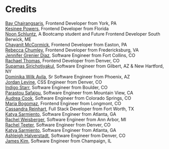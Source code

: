 # Credits

[Bay Chairangsaris](https://github.com/BayLadyCoder), Frontend Developer from York, PA  
[Kesinee Powers](https://github.com/KesineeP), Frontend Developer from Florida  
[Noon Schluntz](https://github.com/Nuanjan), A Bootcamp student and Future Frontend Developer South Berwick, ME  
[Chayanit McCormick](https://github.com/chay-chay), Frontend Developer from Easton, PA  
[Rebecca Chumley](https://github.com/rebeccachumley), Frontend Developer from Fredericksburg, VA  
[Jennifer Grenier Diaz](https://github.com/jenndiaz), Software Engineer from Fort Collins, CO  
[Rachael Thomas](https://github.com/rachael-t), Frontend Developer from Denver, CO  
[Supamas Sirichotiyakul](https://github.com/supamasS), Software Engineer from Gilbert, AZ & New Hartford, NY    
[Dominika Wilk Avila](https://github.com/domsbytes), Sr Software Engineer from Phoenix, AZ     
[Jordan Levine](https://github.com/mjordancodes), CSS Engineer from Denver, CO  
[Indigo Starr](https://github.com/indigostarr), Software Engineer from Boulder, CO   
[Parastou Safajou](https://github.com/Parastou63), Software Engineer from Mountain View, CA  
[Audrea Cook](https://github.com/audthecodewitch), Software Engineer from Colorado Springs, CO     
[Maria Bogomaz](https://github.com/mariajcb), Frontend Engineer from Longmont, CO   
[Cassandra Reinhart](https://github.com/cassreinhart), Full Stack Developer from Fort Worth, TX   
[Katya Sarmiento](https://github.com/Kitkatnik), Software Engineer from Atlanta, GA   
[Rachel Weisberger](https://github.com/rweisberger), Software Engineer from Ann Arbor, MI   
[Rachel Teeter](https://github.com/rteeter), Software Engineer from Denver, CO   
[Katya Sarmiento](https://github.com/Kitkatnik), Software Engineer from Atlanta, GA     
[Ashleigh Halverstadt](https://github.com/heretoshleigh), Software Engineer from Denver, CO   
[James Kim](https://github.com/soursprite), Software Engineer from Champaign, IL   

